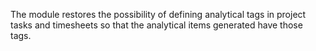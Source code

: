 The module restores the possibility of defining analytical tags in
project tasks and timesheets so that the analytical items generated have
those tags.
